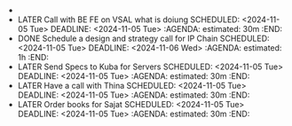 -
- LATER Call with BE FE on VSAL what is doiung
  SCHEDULED: <2024-11-05 Tue>
  DEADLINE: <2024-11-05 Tue>
  :AGENDA:
  estimated: 30m
  :END:
- DONE Schedule a design and strategy call for IP Chain
  SCHEDULED: <2024-11-05 Tue>
  DEADLINE: <2024-11-06 Wed>
  :AGENDA:
  estimated: 1h
  :END:
- LATER Send Specs to Kuba for Servers
  SCHEDULED: <2024-11-05 Tue>
  DEADLINE: <2024-11-05 Tue>
  :AGENDA:
  estimated: 30m
  :END:
- LATER Have a call with Thina
  SCHEDULED: <2024-11-05 Tue>
  DEADLINE: <2024-11-05 Tue>
  :AGENDA:
  estimated: 30m
  :END:
- LATER Order books for Sajat
  SCHEDULED: <2024-11-05 Tue>
  DEADLINE: <2024-11-05 Tue>
  :AGENDA:
  estimated: 30m
  :END: